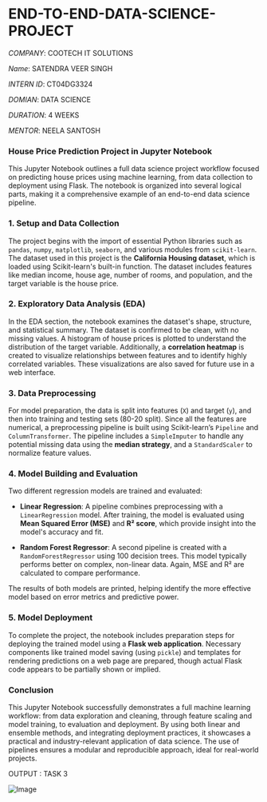 # END-TO-END-DATA-SCIENCE-PROJECT

*COMPANY*: COOTECH IT SOLUTIONS

*Name*: SATENDRA VEER SINGH

*INTERN ID*: CT04DG3324

*DOMIAN*: DATA SCIENCE

*DURATION*: 4 WEEKS

*MENTOR*: NEELA SANTOSH




### **House Price Prediction Project in Jupyter Notebook**

This Jupyter Notebook outlines a full data science project workflow focused on predicting house prices using machine learning, from data collection to deployment using Flask. The notebook is organized into several logical parts, making it a comprehensive example of an end-to-end data science pipeline.


### **1. Setup and Data Collection**

The project begins with the import of essential Python libraries such as `pandas`, `numpy`, `matplotlib`, `seaborn`, and various modules from `scikit-learn`. The dataset used in this project is the **California Housing dataset**, which is loaded using Scikit-learn's built-in function. The dataset includes features like median income, house age, number of rooms, and population, and the target variable is the house price.


### **2. Exploratory Data Analysis (EDA)**

In the EDA section, the notebook examines the dataset's shape, structure, and statistical summary. The dataset is confirmed to be clean, with no missing values. A histogram of house prices is plotted to understand the distribution of the target variable. Additionally, a **correlation heatmap** is created to visualize relationships between features and to identify highly correlated variables. These visualizations are also saved for future use in a web interface.

### **3. Data Preprocessing**

For model preparation, the data is split into features (`X`) and target (`y`), and then into training and testing sets (80-20 split). Since all the features are numerical, a preprocessing pipeline is built using Scikit-learn’s `Pipeline` and `ColumnTransformer`. The pipeline includes a `SimpleImputer` to handle any potential missing data using the **median strategy**, and a `StandardScaler` to normalize feature values.

### **4. Model Building and Evaluation**

Two different regression models are trained and evaluated:

* **Linear Regression**: A pipeline combines preprocessing with a `LinearRegression` model. After training, the model is evaluated using **Mean Squared Error (MSE)** and **R² score**, which provide insight into the model's accuracy and fit.

* **Random Forest Regressor**: A second pipeline is created with a `RandomForestRegressor` using 100 decision trees. This model typically performs better on complex, non-linear data. Again, MSE and R² are calculated to compare performance.

The results of both models are printed, helping identify the more effective model based on error metrics and predictive power.

### **5. Model Deployment**

To complete the project, the notebook includes preparation steps for deploying the trained model using a **Flask web application**. Necessary components like trained model saving (using `pickle`) and templates for rendering predictions on a web page are prepared, though actual Flask code appears to be partially shown or implied.

### **Conclusion**

This Jupyter Notebook successfully demonstrates a full machine learning workflow: from data exploration and cleaning, through feature scaling and model training, to evaluation and deployment. By using both linear and ensemble methods, and integrating deployment practices, it showcases a practical and industry-relevant application of data science. The use of pipelines ensures a modular and reproducible approach, ideal for real-world projects.


OUTPUT : TASK 3

![Image](https://github.com/user-attachments/assets/0045ac9f-e2fe-4edc-b753-23ad845be92d)
